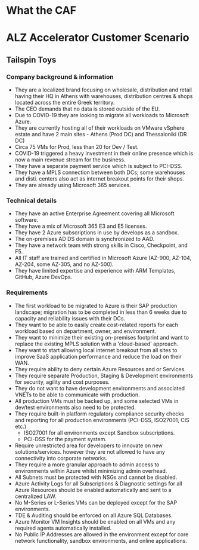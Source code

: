 # What the CAF

# ALZ Accelerator Customer Scenario

## Tailspin Toys

### Company background & information

- They are a localized brand focusing on wholesale, distribution and retail having their HQ in Athens with warehouses, distribution centres & shops located across the entire Greek territory.
- The CEO demands that no data is stored outside of the EU.
- Due to COVID-19 they are looking to migrate all workloads to Microsoft Azure.
- They are currently hosting all of their workloads on VMware vSphere estate and have 2 main sites - Athens (Prod DC) and Thessaloniki (DR DC)
- Circa 75 VMs for Prod, less than 20 for Dev / Test.
- COVID-19 triggered a heavy investment in their online presence which is now a main revenue stream for the business.
- They have a separate payment service which is subject to PCI-DSS.
- They have a MPLS connection between both DCs; some warehouses and disti. centers also act as internet breakout points for their shops.
- They are already using Microsoft 365 services.

### Technical details

- They have an active Enterprise Agreement covering all Microsoft software.
- They have a mix of Microsoft 365 E3 and E5 licenses.
- They have 2 Azure subscriptions in use by develops as a sandbox.
- The on-premises AD DS domain is synchronized to AAD.
- They have a network team with strong skills in Cisco, Checkpoint, and F5.
- All IT staff are trained and certified in Microsoft Azure (AZ-900, AZ-104, AZ-204, some AZ-305, and no AZ-500).
- They have limited expertise and experience with ARM Templates, GitHub, Azure DevOps.

### Requirements

- The first workload to be migrated to Azure is their SAP production landscape; migration has to be completed in less than 6 weeks due to capacity and reliability issues with their DCs.
- They want to be able to easily create cost-related reports for each workload based on department, owner, and environment.
- They want to minimize their existing on-premises footprint and want to replace the existing MPLS solution with a 'cloud-based' approach.
- They want to start allowing local internet breakout from all sites to improve SaaS application performance and reduce the load on their WAN.
- They require ability to deny certain Azure Resources and or Services.
- They require separate Production, Staging & Development environments for security, agility and cost purposes.
- They do not want to have development environments and associated VNETs to be able to communicate with production.
- All production VMs must be backed up, and some selected VMs in dev/test environments also need to be protected.
- They require built-in platform regulatory compliance security checks and reporting for all production environments (PCI-DSS, ISO27001, CIS etc.)
  - ISO27001 for all environments except Sandbox subscriptions.
  - PCI-DSS for the payment system.
- Require unrestricted area for developers to innovate on new solutions/services. however they are not allowed to have any connectivity into corporate networks.
- They require a more granular approach to admin access to environments within Azure whilst minimizing admin overhead.
- All Subnets must be protected with NSGs and cannot be disabled.
- Azure Activity Logs for all Subscriptions & Diagnostic settings for all Azure Resources should be enabled automatically and sent to a centralized LAW.
- No M-Series or L-Series VMs can be deployed except for the SAP environments.
- TDE & Auditing should be enforced on all Azure SQL Databases.
- Azure Monitor VM Insights should be enabled on all VMs and any required agents automatically installed.
- No Public IP Addresses are allowed in the environment except for core network functionality, sandbox environments, and online applications.
